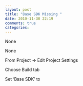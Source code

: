 ```yaml
---
layout: post
title: "Base SDK Missing "
date: 2010-11-30 22:19
comments: true
categories: 
---
```


None


None


From Project -> Edit Project Settings


Choose Build tab


Set ‘Base SDK’ to 

